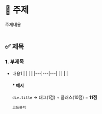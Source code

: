 # 📝 주제
주제내용
<br></br>
## ✅ 제목
### 1. 부제목
- 내용1
  |   |   |   |
  |---|---|---|
  |   |   |   |
    #### * 예시
  
    `div.title` → 태그(1점) + 클래스(10점) = **11점**
  
    ```
    코드블럭
    ```
